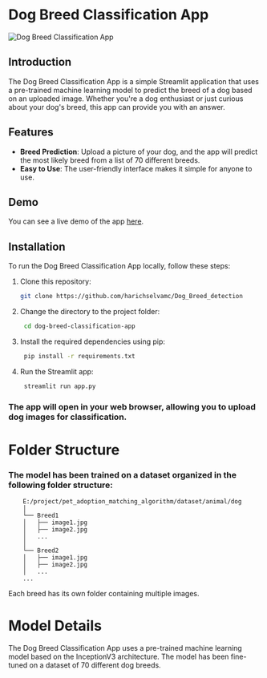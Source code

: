 # Dog Breed Classification App

![Dog Breed Classification App](dogbreeddetection.streamlit.app)

## Introduction

The Dog Breed Classification App is a simple Streamlit application that uses a pre-trained machine learning model to predict the breed of a dog based on an uploaded image. Whether you're a dog enthusiast or just curious about your dog's breed, this app can provide you with an answer.

## Features

- **Breed Prediction**: Upload a picture of your dog, and the app will predict the most likely breed from a list of 70 different breeds.
- **Easy to Use**: The user-friendly interface makes it simple for anyone to use.

## Demo

You can see a live demo of the app [here](https://dogbreeddetection.streamlit.app/).

## Installation

To run the Dog Breed Classification App locally, follow these steps:

1. Clone this repository:

   ```bash
   git clone https://github.com/harichselvamc/Dog_Breed_detection

2. Change the directory to the project folder:

   ```bash
    cd dog-breed-classification-app
   
3. Install the required dependencies using pip:

   ```bash
    pip install -r requirements.txt


4. Run the Streamlit app:

   ```bash
    streamlit run app.py

### The app will open in your web browser, allowing you to upload dog images for classification.





# Folder Structure
### The model has been trained on a dataset organized in the following folder structure:

    
        E:/project/pet_adoption_matching_algorithm/dataset/animal/dog
        │
        └── Breed1
        │   ├── image1.jpg
        │   ├── image2.jpg
        │   ...
        │
        └── Breed2
        │   ├── image1.jpg
        │   ├── image2.jpg
        │   ...
        ...
        
  Each breed has its own folder containing multiple images.


# Model Details
The Dog Breed Classification App uses a pre-trained machine learning model based on the InceptionV3 architecture. The model has been fine-tuned on a dataset of 70 different dog breeds.

   
